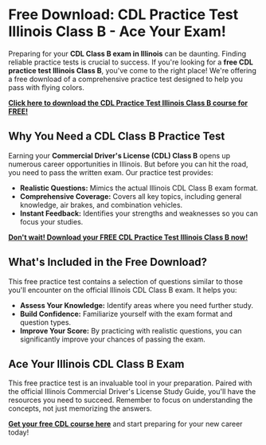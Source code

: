 # Free Download: CDL Practice Test Illinois Class B - Ace Your Exam!

Preparing for your **CDL Class B exam in Illinois** can be daunting. Finding reliable practice tests is crucial to success. If you're looking for a **free CDL practice test Illinois Class B**, you've come to the right place! We're offering a free download of a comprehensive practice test designed to help you pass with flying colors.

[**Click here to download the CDL Practice Test Illinois Class B course for FREE!**](https://udemywork.com/cdl-practice-test-illinois-class-b)

## Why You Need a CDL Class B Practice Test

Earning your **Commercial Driver's License (CDL) Class B** opens up numerous career opportunities in Illinois. But before you can hit the road, you need to pass the written exam. Our practice test provides:

*   **Realistic Questions:** Mimics the actual Illinois CDL Class B exam format.
*   **Comprehensive Coverage:** Covers all key topics, including general knowledge, air brakes, and combination vehicles.
*   **Instant Feedback:** Identifies your strengths and weaknesses so you can focus your studies.

[**Don't wait! Download your FREE CDL Practice Test Illinois Class B now!**](https://udemywork.com/cdl-practice-test-illinois-class-b)

## What's Included in the Free Download?

This free practice test contains a selection of questions similar to those you'll encounter on the official Illinois CDL Class B exam. It helps you:

*   **Assess Your Knowledge:** Identify areas where you need further study.
*   **Build Confidence:** Familiarize yourself with the exam format and question types.
*   **Improve Your Score:** By practicing with realistic questions, you can significantly improve your chances of passing the exam.

## Ace Your Illinois CDL Class B Exam

This free practice test is an invaluable tool in your preparation. Paired with the official Illinois Commercial Driver's License Study Guide, you'll have the resources you need to succeed. Remember to focus on understanding the concepts, not just memorizing the answers.

**[Get your free CDL course here](https://udemywork.com/cdl-practice-test-illinois-class-b)** and start preparing for your new career today!
